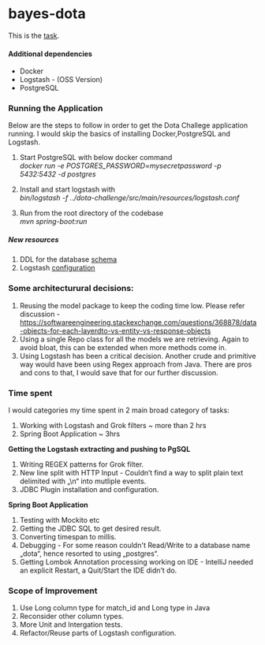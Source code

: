bayes-dota
==========

This is the [task](TASK.md).

#### Additional dependencies
* Docker
* Logstash - (OSS Version)
* PostgreSQL

### Running the Application
Below are the steps to follow in order to get the Dota Challege application running.
I would skip the basics of installing Docker,PostgreSQL and Logstash.
 1. Start PostgreSQL with below docker command  
 _docker run  -e POSTGRES_PASSWORD=mysecretpassword -p 5432:5432 -d postgres_

2. Install and start logstash with  
_bin/logstash -f ../dota-challenge/src/main/resources/logstash.conf_

3. Run from the root directory of the codebase  
_mvn spring-boot:run_


##### New resources
1. DDL for the database [schema](src/main/resources/schema.sql)
2. Logstash [configuration](src/main/resources/logstash.conf)

### Some architecturural decisions:
1. Reusing the model package to keep the coding time low. Please refer discussion - https://softwareengineering.stackexchange.com/questions/368878/data-objects-for-each-layerdto-vs-entity-vs-response-objects
2. Using a single Repo class for all the models we are retrieving. Again to avoid bloat, this can be extended when more methods come in.
3. Using Logstash has been a critical decision. Another crude and primitive way would have been using Regex approach from Java. There are pros and cons to that, I would save that for our further discussion.


### Time spent 
I would categories my time spent in 2 main broad category of tasks:
1. Working with Logstash and Grok filters ~ more than 2 hrs
2. Spring Boot Application ~ 3hrs

__Getting the Logstash extracting and pushing to PgSQL__
1. Writing REGEX patterns for Grok filter.
2. New line split with HTTP Input - Couldn’t find a way to split plain text delimited with „\n“ into mutliple events.
3. JDBC Plugin installation and configuration.


__Spring Boot Application__
1. Testing with Mockito etc 
2. Getting the JDBC SQL to get desired result.
3. Converting timespan to millis.
4. Debugging - For some reason couldn't Read/Write to a database name „dota“, hence resorted to using „postgres“.
5. Getting Lombok Annotation processing working on IDE - IntelliJ needed an explicit Restart, a Quit/Start the IDE didn’t do.


### Scope of Improvement
1. Use Long column type for match_id and Long type in Java
2. Reconsider other column types.
3. More Unit and Intergation tests.
4. Refactor/Reuse parts of Logstash configuration.
 